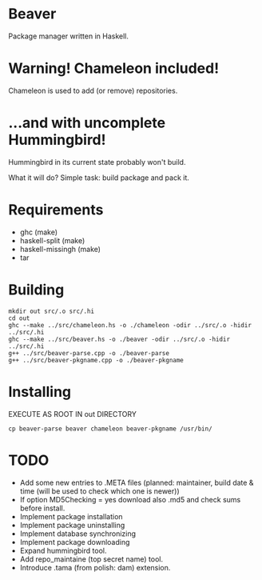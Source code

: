# Beaver
Package manager written in Haskell.

# Warning! Chameleon included!
Chameleon is used to add (or remove) repositories.

# ...and with uncomplete Hummingbird!
Hummingbird in its current state probably won't build.

What it will do? Simple task: build package and pack it.

# Requirements
- ghc (make)
- haskell-split (make)
- haskell-missingh (make)
- tar

# Building
```
mkdir out src/.o src/.hi
cd out
ghc --make ../src/chameleon.hs -o ./chameleon -odir ../src/.o -hidir ../src/.hi
ghc --make ../src/beaver.hs -o ./beaver -odir ../src/.o -hidir ../src/.hi
g++ ../src/beaver-parse.cpp -o ./beaver-parse
g++ ../src/beaver-pkgname.cpp -o ./beaver-pkgname
```

# Installing
EXECUTE AS ROOT IN out DIRECTORY
```
cp beaver-parse beaver chameleon beaver-pkgname /usr/bin/
```

# TODO
- Add some new entries to .META files (planned: maintainer, build date & time (will be used to check which one is newer))
- If option MD5Checking = yes download also <pkgname>.md5 and check sums before install.
- Implement package installation
- Implement package uninstalling
- Implement database synchronizing
- Implement package downloading
- Expand hummingbird tool.
- Add repo_maintaine (top secret name) tool.
- Introduce .tama (from polish: dam) extension.
